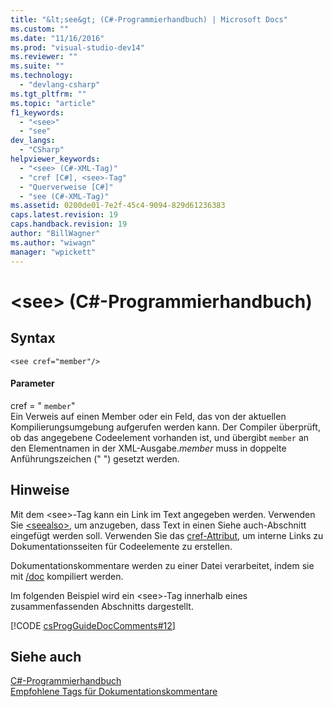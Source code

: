 ```yaml
---
title: "&lt;see&gt; (C#-Programmierhandbuch) | Microsoft Docs"
ms.custom: ""
ms.date: "11/16/2016"
ms.prod: "visual-studio-dev14"
ms.reviewer: ""
ms.suite: ""
ms.technology: 
  - "devlang-csharp"
ms.tgt_pltfrm: ""
ms.topic: "article"
f1_keywords: 
  - "<see>"
  - "see"
dev_langs: 
  - "CSharp"
helpviewer_keywords: 
  - "<see> (C#-XML-Tag)"
  - "cref [C#], <see>-Tag"
  - "Querverweise [C#]"
  - "see (C#-XML-Tag)"
ms.assetid: 0200de01-7e2f-45c4-9094-829d61236383
caps.latest.revision: 19
caps.handback.revision: 19
author: "BillWagner"
ms.author: "wiwagn"
manager: "wpickett"
---
```

# &lt;see&gt; (C#-Programmierhandbuch)
## Syntax  
  
```  
<see cref="member"/>  
```  
  
#### Parameter  
 cref \= " `member`"  
 Ein Verweis auf einen Member oder ein Feld, das von der aktuellen Kompilierungsumgebung aufgerufen werden kann.  Der Compiler überprüft, ob das angegebene Codeelement vorhanden ist, und übergibt `member` an den Elementnamen in der XML\-Ausgabe.*member* muss in doppelte Anführungszeichen \(" "\) gesetzt werden.  
  
## Hinweise  
 Mit dem \<see\>\-Tag kann ein Link im Text angegeben werden.  Verwenden Sie [\<seealso\>](../../../csharp/programming-guide/xmldoc/seealso.md), um anzugeben, dass Text in einen Siehe auch\-Abschnitt eingefügt werden soll.  Verwenden Sie das [cref\-Attribut](../../../csharp/programming-guide/xmldoc/cref-attribute.md), um interne Links zu Dokumentationsseiten für Codeelemente zu erstellen.  
  
 Dokumentationskommentare werden zu einer Datei verarbeitet, indem sie mit [\/doc](../../../csharp/language-reference/compiler-options/doc-compiler-option.md) kompiliert werden.  
  
 Im folgenden Beispiel wird ein \<see\>\-Tag innerhalb eines zusammenfassenden Abschnitts dargestellt.  
  
 [!CODE [csProgGuideDocComments#12](../CodeSnippet/VS_Snippets_VBCSharp/csProgGuideDocComments#12)]  
  
## Siehe auch  
 [C\#\-Programmierhandbuch](../../../csharp/programming-guide/index.md)   
 [Empfohlene Tags für Dokumentationskommentare](../../../csharp/programming-guide/xmldoc/recommended-tags-for-documentation-comments.md)